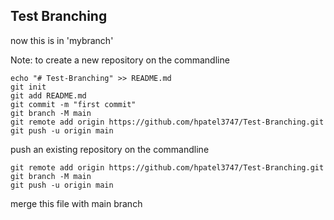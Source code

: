## Test Branching
now this is in 'mybranch'

Note:
to create a new repository on the commandline
```textmate
echo "# Test-Branching" >> README.md
git init
git add README.md
git commit -m "first commit"
git branch -M main
git remote add origin https://github.com/hpatel3747/Test-Branching.git
git push -u origin main
```
push an existing repository on the commandline
```textmate
git remote add origin https://github.com/hpatel3747/Test-Branching.git
git branch -M main
git push -u origin main
```
merge this file with main branch
